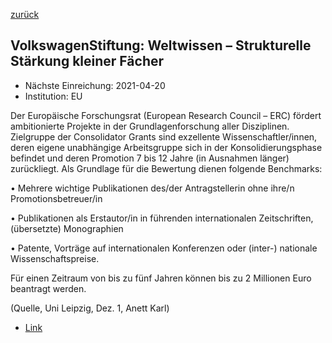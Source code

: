 [zurück](/funding/)

## VolkswagenStiftung: Weltwissen – Strukturelle Stärkung kleiner Fächer

* Nächste Einreichung: 2021-04-20
* Institution: EU

Der Europäische Forschungsrat (European Research Council – ERC) fördert ambitionierte Projekte in der Grundlagenforschung aller Disziplinen. Zielgruppe der Consolidator Grants sind exzellente Wissenschaftler/innen, deren eigene unabhängige Arbeitsgruppe sich in der Konsolidierungsphase befindet und deren Promotion 7 bis 12 Jahre (in Ausnahmen länger) zurückliegt. Als Grundlage für die Bewertung dienen folgende Benchmarks:

•           Mehrere wichtige Publikationen des/der Antragstellerin ohne ihre/n Promotionsbetreuer/in

•           Publikationen als Erstautor/in in führenden internationalen Zeitschriften, (übersetzte) Monographien

•           Patente, Vorträge auf internationalen Konferenzen oder (inter-) nationale Wissenschaftspreise.

Für einen Zeitraum von bis zu fünf Jahren können bis zu 2 Millionen Euro beantragt werden.

(Quelle, Uni Leipzig, Dez. 1, Anett Karl)

* [Link](https://ec.europa.eu/info/funding-tenders/opportunities/portal/screen/opportunities/topic-details/erc-2021-cog)